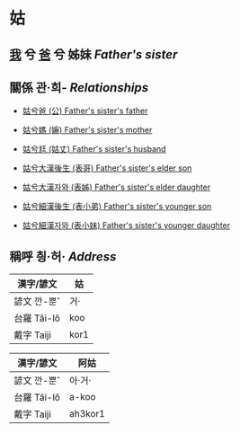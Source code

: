 # 姑
## [我](member1.md) 兮 [爸](member2.md) 兮 姊妹 _Father's sister_

## 關係 관·희- _Relationships_

- [姑兮爸 (公) Father's sister's father](member8.md)

- [姑兮媽 (嫲) Father's sister's mother](member9.md)

- [姑兮尪 (姑丈) Father's sister's husband](member43.md)

- [姑兮大漢後生 (表哥) Father's sister's elder son](member39.md)

- [姑兮大漢자와 (表姊) Father's sister's elder daughter](member40.md)

- [姑兮細漢後生 (表小弟) Father's sister's younger son](member41.md)

- [姑兮細漢자와 (表小妹) Father's sister's younger daughter](member42.md)



## 稱呼 칑·허· _Address_

漢字/諺文 | 姑
--- | ---
諺文 깐-뿐ˆ | 거·
台羅 Tâi-lô | koo
戴字 Taiji | kor1


漢字/諺文 | 阿姑
--- | ---
諺文 깐-뿐ˆ | 아·거·
台羅 Tâi-lô | a-koo
戴字 Taiji | ah3kor1


